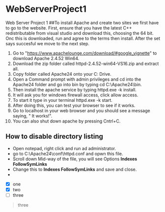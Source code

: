 # WebServerProject1
Web Server Project 1
##To install Apache and create two sites we first have to go to the website.
First, ensure that you have the latest C++ redistributable from visual studio and download this, choosing the 64 bit.
Onc this is downloaded, run and agree to the terms then install. After the set says succesful we move to the next step.
1. Go to "https://www.apachelounge.com/download/#google_vignette" to download Apache 2.4.52 Win64.
2. Download the zip folder called  httpd-2.4.52-win64-VS16.zip and extract all.   
3. Copy folder called Apache24 onto your C: Drive. 
4. Open a Command prompt with admin privileges and cd into the Apache24 folder and go into bin by typing cd C:\Apache24\bin.
5. Then install the apache service by typing httpd.exe -k install.
6. It will ask you for windows firewall access, click allow access.
7. To start it type in your terminal httpd.exe -k start.
8. After doing this, you can test your browser to see if it works. 
9. Go to localhost in your web browser and you should see a message saying, " It works!".
10. You can also shut down apache by pressing Cntrl+C.
## How to disable directory listing
- Open notepad, right click and run ad administrator. 
- go to C:\Apache24\conf\httpd.conf and opwn this file.
- Scroll down Mid-way of the file, you will see Options **Indexes FollowSymLinks**
- Change this to **Indexes FollowSymLinks** and save and close. 
- 

- [x] one
- [x] two
- [ ] three

> three
